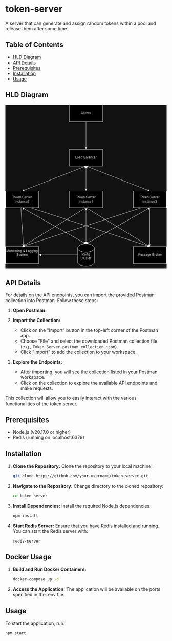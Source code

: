 # token-server
A server that can generate and assign random tokens within a pool and release them after some time.

## Table of Contents

- [HLD Diagram](#hld-diagram)
- [API Details](#api-details)
- [Prerequisites](#prerequisites)
- [Installation](#installation)
- [Usage](#usage)

## HLD Diagram
<p align="center">
    <img src="TokenServer.drawio.png" alt="HLD Diagram" />
</p>

## API Details

For details on the API endpoints, you can import the provided Postman collection into Postman. Follow these steps:

1. **Open Postman.**
2. **Import the Collection:**
   - Click on the "Import" button in the top-left corner of the Postman app.
   - Choose "File" and select the downloaded Postman collection file (e.g., `Token Server.postman_collection.json`).
   - Click "Import" to add the collection to your workspace.

3. **Explore the Endpoints:**
   - After importing, you will see the collection listed in your Postman workspace. 
   - Click on the collection to explore the available API endpoints and make requests.

This collection will allow you to easily interact with the various functionalities of the token server.

## Prerequisites

- Node.js (v20.17.0 or higher)
- Redis (running on localhost:6379)

## Installation

1. **Clone the Repository:**
   Clone the repository to your local machine:
   ```bash
   git clone https://github.com/your-username/token-server.git
2. **Navigate to the Repository:**
   Change directory to the cloned repository:
   ```bash
   cd token-server
3. **Install Dependencies:**
   Install the required Node.js dependencies:
   ```bash
   npm install
4. **Start Redis Server:**
   Ensure that you have Redis installed and running. You can start the Redis server with:
   ```bash
   redis-server
## Docker Usage
1. **Build and Run Docker Containers:**
   ```bash
   docker-compose up -d
2. **Access the Application:**
   The application will be available on the ports specified in the .env file.
## Usage
To start the application, run:
   ```bash
   npm start